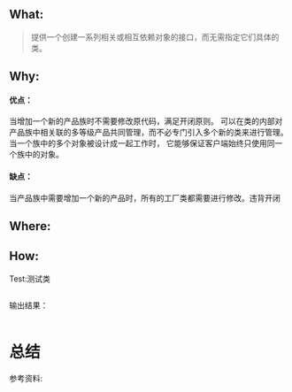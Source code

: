 

## What:

>提供一个创建一系列相关或相互依赖对象的接口，而无需指定它们具体的类。


## Why:
#### 优点：
当增加一个新的产品族时不需要修改原代码，满足开闭原则。
可以在类的内部对产品族中相关联的多等级产品共同管理，而不必专门引入多个新的类来进行管理。
当一个族中的多个对象被设计成一起工作时， 它能够保证客户端始终只使用同一个族中的对象。

#### 缺点：
当产品族中需要增加一个新的产品时，所有的工厂类都需要进行修改。违背开闭

## Where:


## How:





Test:测试类
```java

```
输出结果：
```java

```


# 总结</a>

参考资料:
